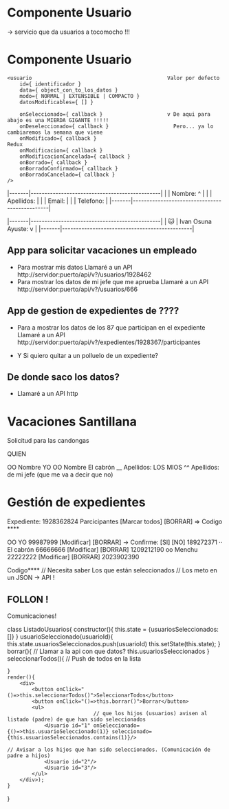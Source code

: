 
# Componente Usuario

<listado-usuario datos="???"/> -> servicio que da usuarios a tocomocho !!!

# Componente Usuario

    <usuario                                            Valor por defecto
        id={ identificador } 
        data={ object_con_to_los_datos } 
        modo={ NORMAL | EXTENSIBLE | COMPACTO } 
        datosModificables={ [] }

        onSeleccionado={ callback }                     v De aqui para abajo es una MIERDA GIGANTE !!!!! 
        onDeseleccionado={ callback }                     Pero... ya lo cambiaremos la semana que viene
        onModificado={ callback }                                               Redux
        onModificacion={ callback }
        onModificacionCancelada={ callback }
        onBorrado={ callback }
        onBorradoConfirmado={ callback }
        onBorradoCancelado={ callback }
    />

|-------|-----------------------------------------------|
|       |   Nombre:                                  ^  |
|       |   Apellidos:                                  |
|       |   Email:                                      |
|       |   Telefono:                                   |
|-------|-----------------------------------------------|

|-------|-----------------------------------------------|
|   🐱  |   Ivan Osuna Ayuste:                        v |
|-------|-----------------------------------------------|

## App para solicitar vacaciones un empleado

- Para mostrar mis datos                                 Llamaré a un API http://servidor:puerto/api/v?/usuarios/1928462
- Para mostrar los datos de mi jefe que me aprueba       Llamaré a un API http://servidor:puerto/api/v?/usuarios/666

## App de gestion de expedientes de ????

- Para a mostrar los datos de los 87 que participan en el expediente
                                                        Llamaré a un API http://servidor:puerto/api/v?/expedientes/1928367/participantes

- Y Si quiero quitar a un polluelo de un expediente?

## De donde saco los datos?

- Llamaré a un API http


# Vacaciones Santillana

Solicitud para las candongas

QUIEN 

 OO  Nombre YO                               OO  Nombre El cabrón
 __  Apellidos: LOS MIOS                     ^^  Apellidos: de mi jefe (que me va a decir que no)

# Gestión de expedientes

Expediente: 1928362824
Parcicipantes [Marcar todos] [BORRAR] => Codigo ****

 OO  YO          99987999        [Modificar]   [BORRAR]   ->  Confirme: [SI] [NO]      189272371
 ··  El cabrón   66666666        [Modificar]   [BORRAR]                                 1209212190
 oo  Menchu      22222222        [Modificar]   [BORRAR]                                 2023902390


Codigo****
    // Necesita saber Los que están seleccionados
    // Los meto en un JSON -> API !

## FOLLON ! 

Comunicaciones!


class ListadoUsuarios{
    constructor(){
        this.state = {usuariosSeleccionados: []}
    }
    usuarioSeleccionado(usuarioId){
        this.state.usuariosSeleccionados.push(usuarioId)
        this.setState(this.state);
    }
    borrar(){
        // Llamar a la api con que datos? this.usuariosSeleccionados
    }
    seleccionarTodos(){
        // Push de todos en la lista
        
    }
    render(){
        <div>
            <button onClick="()=>this.seleccionarTodos()">SeleccionarTodos</button>
            <button onClick="()=>this.borrar()">Borrar</button>
            <ul>
                                // que los hijos (usuarios) avisen al listado (padre) de que han sido seleccionados
                <Usuario id="1" onSeleccionado={()=>this.usuarioSeleccionado(1)} seleccionado={this.usuariosSeleccionados.contains(1)}/>
                                                                                 // Avisar a los hijos que han sido seleccionados. (Comunicación de padre a hijos)
                <Usuario id="2"/>
                <Usuario id="3"/>
            </ul>
        </div>);
    }
}